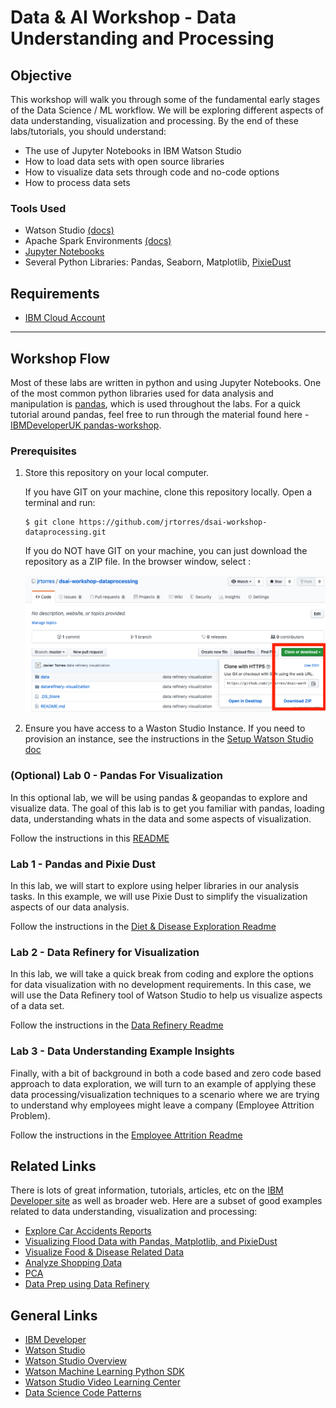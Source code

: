 # Data & AI Workshop - Data Understanding and Processing

## Objective

This workshop will walk you through some of the fundamental early stages of the Data Science / ML workflow. We will be exploring different aspects of data understanding, visualization and processing. By the end of these labs/tutorials, you should understand:

- The use of Jupyter Notebooks in IBM Watson Studio
- How to load data sets with open source libraries
- How to visualize data sets through code and no-code options
- How to process data sets

### Tools Used

- Watson Studio [(docs)](https://dataplatform.cloud.ibm.com/docs/content/wsj/getting-started/welcome-main.html?audience=wdp)
- Apache Spark Environments [(docs)](https://dataplatform.cloud.ibm.com/docs/content/wsj/analyze-data/environments-parent.html?audience=wdp)
- [Jupyter Notebooks](http://jupyter.org/)
- Several Python Libraries: Pandas, Seaborn, Matplotlib, [PixieDust](https://github.com/pixiedust/pixiedust)

## Requirements

- [IBM Cloud Account](https://cloud.ibm.com)

***

## Workshop Flow

Most of these labs are written in python and using Jupyter Notebooks. One of the most common python libraries used for data analysis and manipulation is [pandas](https://pandas.pydata.org/), which is used throughout the labs. For a quick tutorial around pandas, feel free to run through the material found here - [IBMDeveloperUK pandas-workshop](https://github.com/IBMDeveloperUK/pandas-workshop).

### Prerequisites

1. Store this repository on your local computer.

   If you have GIT on your machine, clone this repository locally. Open a terminal and run:

   ```
   $ git clone https://github.com/jrtorres/dsai-workshop-dataprocessing.git
   ```

   If you do NOT have GIT on your machine, you can just download the repository as a ZIP file. In the browser window, select :

    ![Download Repo](docs/images/ss0.png)

1. Ensure you have access to a Waston Studio Instance. If you need to provision an instance, see the instructions in the [Setup Watson Studio doc](EnvironmentSetup.md)

### (Optional) Lab 0 - Pandas For Visualization

In this optional lab, we will be using pandas & geopandas to explore and visualize data. The goal of this lab is to get you familiar with pandas, loading data, understanding whats in the data and some aspects of visualization.

Follow the instructions in this [README](https://github.com/jrtorres/geopandas-workshop)

### Lab 1 - Pandas and Pixie Dust

In this lab, we will start to explore using helper libraries in our analysis tasks. In this example, we will use Pixie Dust to simplify the visualization aspects of our data analysis.

Follow the instructions in the [Diet & Disease Exploration Readme](Diet-Disease-Exploration.md)

### Lab 2 - Data Refinery for Visualization

In this lab, we will take a quick break from coding and explore the options for data visualization with no development requirements. In this case, we will use the Data Refinery tool of Watson Studio to help us visualize aspects of a data set.

Follow the instructions in the [Data Refinery Readme](datarefinery/README.md)

### Lab 3 - Data Understanding Example Insights

Finally, with a bit of background in both a code based and zero code based approach to data exploration, we will turn to an example of applying these data processing/visualization techniques to a scenario where we are trying to understand why employees might leave a company (Employee Attrition Problem). 

Follow the instructions in the [Employee Attrition Readme](Employee-Attrition-Exploration.md)

## Related Links

There is lots of great information, tutorials, articles, etc on the [IBM Developer site](https://developer.ibm.com) as well as broader web. Here are a subset of good examples related to data understanding, visualization and processing:

- [Explore Car Accidents Reports](https://dataplatform.cloud.ibm.com/exchange/public/entry/view/5a7051906b8fe9cc1ba126b53edd948e)
- [Visualizing Flood Data with Pandas, Matplotlib, and PixieDust](https://github.com/IBM/visualize-data-with-python)
- [Visualize Food & Disease Related Data](https://developer.ibm.com/patterns/create-visualizations-to-understand-food-insecurity/)
- [Analyze Shopping Data](https://developer.ibm.com/patterns/analyze-historical-shopping-data-spark-pixiedust-jupyter-notebook/)
- [PCA](https://developer.ibm.com/patterns/deep-dive-into-pca-principal-component-analysis/)
- [Data Prep using Data Refinery](https://developer.ibm.com/tutorials/data-preparation-with-ibm-data-refinery/)

## General Links

- [IBM Developer](https://developer.ibm.com)
- [Watson Studio](https://dataplatform.ibm.com/)
- [Watson Studio Overview](https://dataplatform.cloud.ibm.com/docs/content/wsj/getting-started/overview-ws.html?audience=wdp&context=wdp&linkInPage=true)
- [Watson Machine Learning Python SDK](https://wml-api-pyclient.mybluemix.net/)
- [Watson Studio Video Learning Center](https://www.youtube.com/playlist?list=PLzpeuWUENMK3u3j_hffhNZX3-Jkht3N6V)
- [Data Science Code Patterns](https://developer.ibm.com/code/technologies/data-science/)
